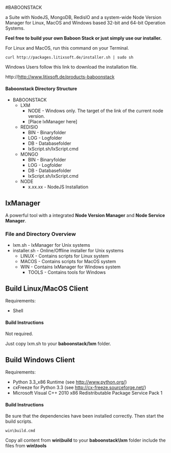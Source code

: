 #BABOONSTACK

a Suite with NodeJS, MongoDB, RedisIO and a system-wide Node Version Manager for Linux, MacOS and Windows based 32-bit and 64-bit Operation Systems.

**Feel free to build your own Baboon Stack or just simply use our installer.**

For Linux and MacOS, run this command on your Terminal.

	curl http://packages.litixsoft.de/installer.sh | sudo sh

Windows Users follow this link to download the installation file. 

http://http://www.litixsoft.de/products-baboonstack

#### Baboonstack Directory Structure

* BABOONSTACK
    * LXM
    	* NODE - Windows only. The target of the link of the current node version.
    	* 	[Place lxManager here]
    * REDISIO
        * BIN	- Binaryfolder
        * LOG	- Logfolder
        * DB	- Databasefolder
        * lxScript.sh/lxScript.cmd
    * MONGO
        * BIN	- Binaryfolder
        * LOG   - Logfolder
        * DB    - Databasefolder
        * lxScript.sh/lxScript.cmd
    * NODE
        * x.xx.xx - NodeJS Installation

## lxManager

A powerful tool with a integrated **Node Version Manager** and **Node Service Manager**.

### File and Directory Overview

* lxm.sh - lxManager for Unix systems
* installer.sh - Online/Offline installer for Unix systems
    *	LINUX - Contains scripts for Linux system
    *	MACOS - Contains scripts for MacOS system
    *	WIN   - Contains lxManager for Windows system
    	*	TOOLS - Contains tools for Windows

## Build Linux/MacOS Client

Requirements:
* Shell

#### Build Instructions

Not required.

Just copy lxm.sh to your **baboonstack/lxm** folder.

## Build Windows Client

Requirements:
* Python 3.3_x86 Runtime (see http://www.python.org/)
* cxFreeze for Python 3.3 (see http://cx-freeze.sourceforge.net/)
* Microsoft Visual C++ 2010 x86 Redistributable Package Service Pack 1

#### Build Instructions

Be sure that the dependencies have been installed correctly. Then start the build scripts.

	win\build.cmd

Copy all content from **win\build** to your **baboonstack\lxm** folder include the files from **win\tools**